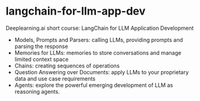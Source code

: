 # langchain-for-llm-app-dev
Deeplearning.ai short course: LangChain for LLM Application Development

* Models, Prompts and Parsers: calling LLMs, providing prompts and parsing the response
* Memories for LLMs: memories to store conversations and manage limited context space
* Chains: creating sequences of operations
* Question Answering over Documents: apply LLMs to your proprietary data and use case requirements
* Agents: explore the powerful emerging development of LLM as reasoning agents.
